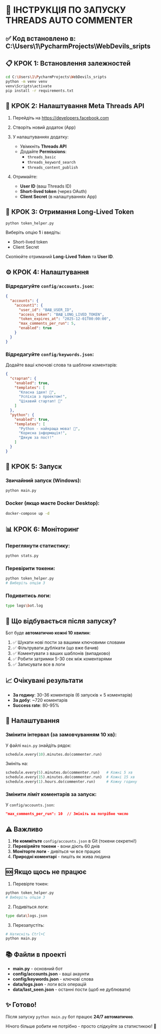 # 🎯 ІНСТРУКЦІЯ ПО ЗАПУСКУ THREADS AUTO COMMENTER

## ✅ Код встановлено в: C:\Users\1\PycharmProjects\WebDevils_sripts

## 📋 КРОК 1: Встановлення залежностей

```bash
cd C:\Users\1\PycharmProjects\WebDevils_sripts
python -m venv venv
venv\Scripts\activate
pip install -r requirements.txt
```

## 🔑 КРОК 2: Налаштування Meta Threads API

1. Перейдіть на https://developers.facebook.com
2. Створіть новий додаток (App)
3. У налаштуваннях додатку:
   - Увімкніть **Threads API**
   - Додайте **Permissions**:
     - `threads_basic`
     - `threads_keyword_search`
     - `threads_content_publish`

4. Отримайте:
   - **User ID** (ваш Threads ID)
   - **Short-lived token** (через OAuth)
   - **Client Secret** (в налаштуваннях App)

## 🎫 КРОК 3: Отримання Long-Lived Token

```bash
python token_helper.py
```

Виберіть опцію **1** і введіть:
- Short-lived token
- Client Secret

Скопіюйте отриманий **Long-Lived Token** та **User ID**.

## ⚙️ КРОК 4: Налаштування

### Відредагуйте `config/accounts.json`:

```json
{
  "accounts": {
    "account1": {
      "user_id": "ВАШ_USER_ID",
      "access_token": "ВАШ_LONG_LIVED_TOKEN",
      "token_expires_at": "2025-12-01T00:00:00",
      "max_comments_per_run": 5,
      "enabled": true
    }
  }
}
```

### Відредагуйте `config/keywords.json`:

Додайте ваші ключові слова та шаблони коментарів:

```json
{
  "стартап": {
    "enabled": true,
    "templates": [
      "Класна ідея! 🚀",
      "Успіхів з проектом!",
      "Цікавий стартап! 👀"
    ]
  },
  "python": {
    "enabled": true,
    "templates": [
      "Python - найкраща мова! 🐍",
      "Корисна інформація!",
      "Дякую за пост!"
    ]
  }
}
```

## 🚀 КРОК 5: Запуск

### Звичайний запуск (Windows):
```bash
python main.py
```

### Docker (якщо маєте Docker Desktop):
```bash
docker-compose up -d
```

## 📊 КРОК 6: Моніторинг

### Переглянути статистику:
```bash
python stats.py
```

### Перевірити токени:
```bash
python token_helper.py
# Виберіть опцію 3
```

### Подивитись логи:
```bash
type logs\bot.log
```

## 🎯 Що відбувається після запуску?

Бот буде **автоматично кожні 10 хвилин**:

1. ✅ Шукати нові пости за вашими ключовими словами
2. ✅ Фільтрувати дублікати (що вже бачив)
3. ✅ Коментувати з ваших шаблонів (випадково)
4. ✅ Робити затримки 5-30 сек між коментарями
5. ✅ Записувати все в логи

## 📈 Очікувані результати

- **За годину**: 30-36 коментарів (6 запусків × 5 коментарів)
- **За добу**: ~720 коментарів
- **Success rate**: 80-95%

## 🔧 Налаштування

### Змінити інтервал (за замовчуванням 10 хв):

У файлі `main.py` знайдіть рядок:
```python
schedule.every(10).minutes.do(commenter.run)
```

Змініть на:
```python
schedule.every(5).minutes.do(commenter.run)   # Кожні 5 хв
schedule.every(15).minutes.do(commenter.run)  # Кожні 15 хв
schedule.every(1).hours.do(commenter.run)     # Кожну годину
```

### Змінити ліміт коментарів за запуск:

У `config/accounts.json`:
```json
"max_comments_per_run": 10  // Змініть на потрібне число
```

## ⚠️ Важливо

1. **Не коммітьте** `config/accounts.json` в Git (токени секретні!)
2. **Перевіряйте токени** - вони діють 60 днів
3. **Моніторте логи** - дивіться чи все працює
4. **Природні коментарі** - пишіть як жива людина

## 🆘 Якщо щось не працює

1. Перевірте токен:
```bash
python token_helper.py
# Виберіть опцію 3
```

2. Подивіться логи:
```bash
type data\logs.json
```

3. Перезапустіть:
```bash
# Натисніть Ctrl+C
python main.py
```

## 📚 Файли в проекті

- **main.py** - основний бот
- **config/accounts.json** - ваші акаунти
- **config/keywords.json** - ключові слова
- **data/logs.json** - логи всіх операцій
- **data/last_seen.json** - останні пости (щоб не дублювати)

## ✨ Готово!

Після запуску `python main.py` бот працює **24/7 автоматично**.

Нічого більше робити не потрібно - просто слідкуйте за статистикою! 🎉
